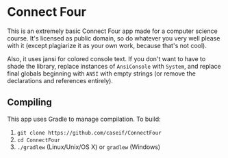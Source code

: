 Connect Four
============
This is an extremely basic Connect Four app made for a computer science course. It's licensed as public domain, so do whatever you very well please with it (except plagiarize it as your own work, because that's not cool).

Also, it uses jansi for colored console text. If you don't want to have to shade the library, replace instances of `AnsiConsole` with `System`,
and replace final globals beginning with `ANSI` with empty strings (or remove the declarations and references entirely).

Compiling
---------
This app uses Gradle to manage compilation. To build:

1. `git clone https://github.com/caseif/ConnectFour`
2. `cd ConnectFour`
3. `./gradlew` (Linux/Unix/OS X) or `gradlew` (Windows)

